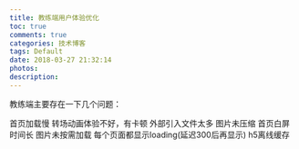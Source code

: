 ```yaml
---
title: 教练端用户体验优化
toc: true
comments: true
categories: 技术博客
tags: Default
date: 2018-03-27 21:32:14
photos:
description:
---
```


教练端主要存在一下几个问题：

首页加载慢
转场动画体验不好，有卡顿
外部引入文件太多
图片未压缩
首页白屏时间长
图片未按需加载
每个页面都显示loading(延迟300后再显示) 
h5离线缓存

